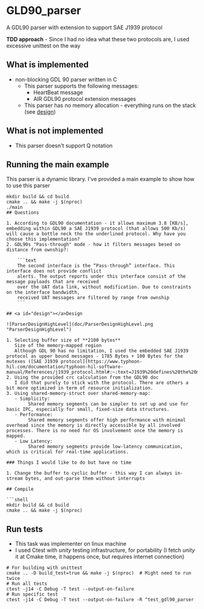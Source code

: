 # GLD90_parser

A GDL90 parser with extension to support SAE J1939 protocol

**TDD approach** - Since I had no idea what these two protocols are, I used excessive unittest on the way

## What is implemented

* non-blocking GDL 90 parser written in C
  * This parser supports the following messages:
    * HeartBeat message
    * AIR GDL90 protocol extension messages
  * This parser has no memory allocation - everything runs on the stack (see [design](#design))

## What is not implemented

* This parser doesn't support Q notation

## Running the main example

This parser is a dynamic library.
I've provided a main example to show how to use this parser

```shell
mkdir build && cd build
cmake .. && make -j $(nproc)
./main
## Questions

1. According to GDL90 documentation - it allows maximum 3.8 [KB/s], embedding within GDL90 a SAE J1939 protocol (that allows 500 Kb/s) will cause a bottle neck tho the underlined protocol. Why have you choose this implementation?
2. GDL90s "Pass-through" mode - how it filters messages besed on distance from ownship?:

    ```text
    The second interface is the “Pass-through” interface. This interface does not provide conflict
    alerts. The output reports under this interface consist of the message payloads that are received
    over the UAT data link, without modification. Due to constraints on the interface bandwidth,
    received UAT messages are filtered by range from ownship
    ```

## <a id="design"></a>Design

![ParserDesignHighLevel](doc/ParserDesignHighLevel.png "ParserDesignHighLevel")

1. Selecting buffer size of **2100 bytes**
   Size of the memory-mapped region
   Although GDL 90 has no limitation, I used the embedded SAE J1939 protocol as upper bound messages - 1785 Bytes + 100 Bytes for the mutexes ([SAE J1939 protocol](https://www.typhoon-hil.com/documentation/typhoon-hil-software-manual/References/j1939_protocol.html#:~:text=J1939%20defines%20the%20maximum%20message,sequence%208%20byte%20size%20messages.))
2. Using the provided crc calculation from the GDL90 doc
   I did that purely to stick with the protocol. There are others a bit more optimized in term of resource initialization.
3. Using shared-memory-struct over shared-memory-map:
   - Simplicity:  
        Shared memory segments can be simpler to set up and use for basic IPC, especially for small, fixed-size data structures.
   - Performance:  
        Shared memory segments offer high performance with minimal overhead since the memory is directly accessible by all involved processes. There is no need for OS involvement once the memory is mapped.
   - Low Latency:  
        Shared memory segments provide low-latency communication, which is critical for real-time applications.

### Things I would like to do but have no time

1. Change the buffer to cyclic buffer - this way I can always in-stream bytes, and out-parse them without interrupts

## Compile

```shell
mkdir build && cd build                                                                                                                                                                     
cmake .. && make -j $(nproc)  
```

## Run tests

* This task was implementer on linux machine
* I used Ctest with _unity_ testing infrastructure, for portability (I fetch _unity_ it at Cmake time, it happens once, but requires internet connection)

```shell
# For building with unittest
cmake .. -D build_test=true && make -j $(nproc)  # Might need to run twice
# Run all tests
ctest -j14 -C Debug -T test --output-on-failure
# Run specific test
ctest -j14 -C Debug -T test --output-on-failure -R ^test_gdl90_parser
```
